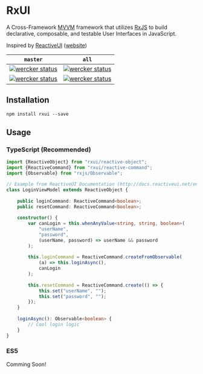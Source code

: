 # RxUI
A Cross-Framework [MVVM](https://en.wikipedia.org/wiki/Model%E2%80%93view%E2%80%93viewmodel) framework that utilizes [RxJS](https://github.com/ReactiveX/RxJS) to build declarative, composable, and testable User Interfaces in JavaScript.

Inspired by [ReactiveUI](https://github.com/reactiveui/ReactiveUI) ([website](http://www.reactiveui.net/))

| `master`  | `all` |
| ------------- | ------------- |
| [![wercker status](https://app.wercker.com/status/a2727fbb1085baff0a49e73761a9b7a6/s/master "wercker status")](https://app.wercker.com/project/bykey/a2727fbb1085baff0a49e73761a9b7a6) | [![wercker status](https://app.wercker.com/status/a2727fbb1085baff0a49e73761a9b7a6/s "wercker status")](https://app.wercker.com/project/bykey/a2727fbb1085baff0a49e73761a9b7a6)  |
| [![wercker status](https://app.wercker.com/status/a2727fbb1085baff0a49e73761a9b7a6/m/master "wercker status")](https://app.wercker.com/project/bykey/a2727fbb1085baff0a49e73761a9b7a6) | [![wercker status](https://app.wercker.com/status/a2727fbb1085baff0a49e73761a9b7a6/m "wercker status")](https://app.wercker.com/project/bykey/a2727fbb1085baff0a49e73761a9b7a6)  |


## Installation

```
npm install rxui --save
```

## Usage

### TypeScript (Recommended)

```TypeScript
import {ReactiveObject} from "rxui/reactive-object";
import {ReactiveCommand} from "rxui/reactive-command";
import {Observable} from "rxjs/Observable";

// Example from ReactiveUI Documentation (http://docs.reactiveui.net/en/user-guide/commands/an-example.html)
class LoginViewModel extends ReactiveObject {
    
    public loginCommand: ReactiveCommand<boolean>;
    public resetCommand: ReactiveCommand<boolean>;
    
    constructor() {
        var canLogin = this.whenAnyValue<string, string, boolean>(
            "userName",
            "password",
            (userName, password) => userName && password
        );
        
        this.loginCommand = ReactiveCommand.createFromObservable(
            (a) => this.loginAsync(),
            canLogin
        );
        
        this.resetCommand = ReactiveCommand.create(() => {
            this.set("userName", "");
            this.set("password", "");
        });
    }
    
    loginAsync(): Observable<boolean> {
        // Cool login logic   
    }
}
```

### ES5

Comming Soon!
